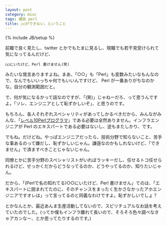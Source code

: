 ```yaml
---
layout: post
category: misc
tags: 雑談 perl
title: ○○ができない、ということ
---
```

{% include JB/setup %}

前職で良く見たし、twitter とかでもたまに見るし、現職でも若干見受けられて気になってるんだけど、

```
○○にいたけど、Perl 書けません(笑)
```

みたいな発言ありますよね。まあ、「○○」も「Perl」も変数みたいなもんなので、なんでもいいっちゃ何でもいいんですけど、
Perl が一番ありがちなのかな。自分の観測範囲だと。

で、何が気になるかって話なのですが、「(笑)」じゃねーだろ、って思うんですよ。「ソレ、エンジニアとして恥ずかしいぞ」、と思うのです。

もちろん、各人それぞれスペシャリティがあってしかるべきだから、みんながみんな、「[レベル10Perlプログラマ](http://d.hatena.ne.jp/naoya/20050809/1123563794)」である必要は全然ありません。インフラエンジニアが Perl のエキスパートである必要はないし、逆もまたしかり、です。

でもね。だけどね。やっぱエンジニアだったら、技術分野で知らないこと、苦手な事あるのって嫌だし、恥ずかしいじゃん。謙遜なのかもしれないけど、「できません」で済ますべきことじゃないじゃん。

同僚とかに苦手分野のスペシャリストがいればラッキーだし、任せるトコ任せられるけど、せっかくだからどうなってるのか、どうやってるのか、知りたいじゃん。

だから、「(Perlで名の知れてる)○○にいたけど、Perl 書けません」てのは、「エキスパートに囲まれてたのに、そのチャンスをまったく生かさなかったアホエンジニアですオレは」って言ってるのと同義なわけですよ。恥ずかしいでしょ？

とかなんとか、最近あんま生産活動してないので、スピリチュアルなお話を考えていたのでした。(ってか僕もインフラ離れて長いので、そろそろ色々調べなきゃアカンなー、とか思ってたりするのです。)
